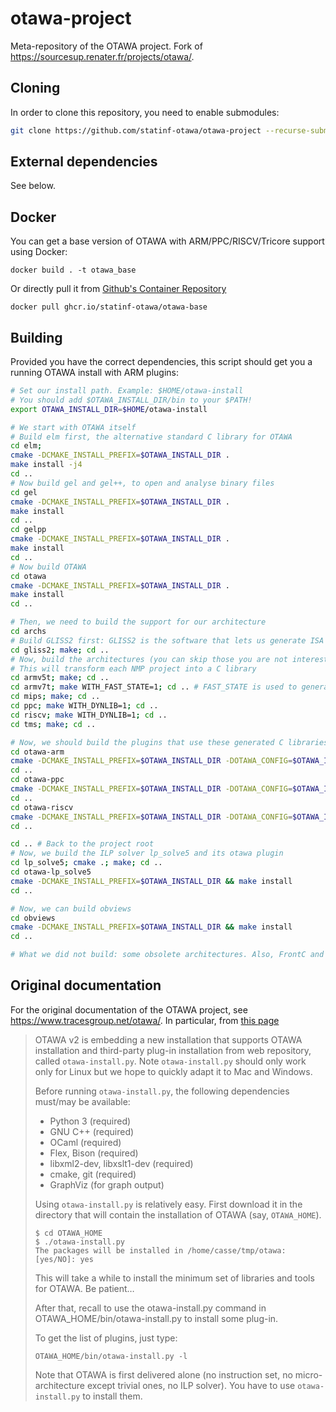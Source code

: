 # otawa-project
Meta-repository of the OTAWA project. Fork of https://sourcesup.renater.fr/projects/otawa/.

## Cloning
In order to clone this repository, you need to enable submodules:

```sh
git clone https://github.com/statinf-otawa/otawa-project --recurse-submodules
```

## External dependencies
See below.

## Docker
You can get a base version of OTAWA with ARM/PPC/RISCV/Tricore support using Docker:

```
docker build . -t otawa_base
```

Or directly pull it from [Github's Container Repository](https://github.com/orgs/statinf-otawa/packages)

```
docker pull ghcr.io/statinf-otawa/otawa-base
```

## Building
Provided you have the correct dependencies, this script should get you a running OTAWA install with ARM plugins:

```sh
# Set our install path. Example: $HOME/otawa-install
# You should add $OTAWA_INSTALL_DIR/bin to your $PATH!
export OTAWA_INSTALL_DIR=$HOME/otawa-install

# We start with OTAWA itself
# Build elm first, the alternative standard C library for OTAWA
cd elm; 
cmake -DCMAKE_INSTALL_PREFIX=$OTAWA_INSTALL_DIR .
make install -j4
cd ..
# Now build gel and gel++, to open and analyse binary files
cd gel
cmake -DCMAKE_INSTALL_PREFIX=$OTAWA_INSTALL_DIR .
make install
cd ..
cd gelpp
cmake -DCMAKE_INSTALL_PREFIX=$OTAWA_INSTALL_DIR .
make install
cd ..
# Now build OTAWA
cd otawa
cmake -DCMAKE_INSTALL_PREFIX=$OTAWA_INSTALL_DIR .
make install
cd ..

# Then, we need to build the support for our architecture
cd archs
# Build GLISS2 first: GLISS2 is the software that lets us generate ISA from NMP projects
cd gliss2; make; cd ..
# Now, build the architectures (you can skip those you are not interested in)
# This will transform each NMP project into a C library
cd armv5t; make; cd ..
cd armv7t; make WITH_FAST_STATE=1; cd .. # FAST_STATE is used to generate used_regs which we need for otawa-arm
cd mips; make; cd ..
cd ppc; make WITH_DYNLIB=1; cd ..
cd riscv; make WITH_DYNLIB=1; cd ..
cd tms; make; cd ..

# Now, we should build the plugins that use these generated C libraries and incorporate them into OTAWA
cd otawa-arm
cmake -DCMAKE_INSTALL_PREFIX=$OTAWA_INSTALL_DIR -DOTAWA_CONFIG=$OTAWA_INSTALL_DIR/bin/otawa-config . && make install
cd ..
cd otawa-ppc
cmake -DCMAKE_INSTALL_PREFIX=$OTAWA_INSTALL_DIR -DOTAWA_CONFIG=$OTAWA_INSTALL_DIR/bin/otawa-config . && make install
cd ..
cd otawa-riscv
cmake -DCMAKE_INSTALL_PREFIX=$OTAWA_INSTALL_DIR -DOTAWA_CONFIG=$OTAWA_INSTALL_DIR/bin/otawa-config . && make install
cd ..

cd .. # Back to the project root
# Now, we build the ILP solver lp_solve5 and its otawa plugin
cd lp_solve5; cmake .; make; cd ..
cd otawa-lp_solve5
cmake -DCMAKE_INSTALL_PREFIX=$OTAWA_INSTALL_DIR && make install
cd ..

# Now, we can build obviews
cd obviews
cmake -DCMAKE_INSTALL_PREFIX=$OTAWA_INSTALL_DIR && make install
cd ..

# What we did not build: some obsolete architectures. Also, FrontC and Orange remain for loop bound identification. Thot for a custom documentation format used throughout. Some of the repositories also have documentation that is available with make doxygen
```

## Original documentation
For the original documentation of the OTAWA project, see https://www.tracesgroup.net/otawa/. In particular, from [this page](https://www.tracesgroup.net/otawa/?page_id=419)

> OTAWA v2 is embedding a new installation that supports OTAWA installation and third-party plug-in installation from web repository, called `otawa-install.py`. Note `otawa-install.py` should only work only for Linux but we hope to quickly adapt it to Mac and Windows.
> 
> Before running `otawa-install.py`, the following dependencies must/may be available:
> 
> - Python 3 (required)
> - GNU C++ (required)
> - OCaml (required)
> - Flex, Bison (required)
> - libxml2-dev, libxslt1-dev (required)
> - cmake, git (required)
> - GraphViz (for graph output)
> 
> Using `otawa-install.py` is relatively easy. First download it in the directory that will contain the installation of OTAWA (say, `OTAWA_HOME`).
> 
>     $ cd OTAWA_HOME
>     $ ./otawa-install.py
>     The packages will be installed in /home/casse/tmp/otawa: [yes/NO]: yes
> 
> This will take a while to install the minimum set of libraries and tools for OTAWA. Be patient…
> 
> After that, recall to use the otawa-install.py command in OTAWA_HOME/bin/otawa-install.py to install some plug-in.
> 
> To get the list of plugins, just type:
> 
> ```
> OTAWA_HOME/bin/otawa-install.py -l
> ```
> 
> Note that OTAWA is first delivered alone (no instruction set, no micro-architecture except trivial ones, no ILP solver). You have to use `otawa-install.py` to install them.
